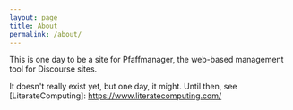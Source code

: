 ```yaml
---
layout: page
title: About
permalink: /about/
---
```


This is one day to be a site for Pfaffmanager, the web-based management tool for Discourse sites.

It doesn't really exist yet, but one day, it might. Until then, see [LiterateComputing]: https://www.literatecomputing.com/
